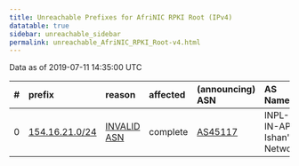 ```yaml
---
title: Unreachable Prefixes for AfriNIC RPKI Root (IPv4)
datatable: true
sidebar: unreachable_sidebar
permalink: unreachable_AfriNIC_RPKI_Root-v4.html
---
```


Data as of 2019-07-11 14:35:00 UTC


<div class="datatable-begin"></div>

|   # | prefix                                                 | reason                                                                                                | affected   | (announcing) ASN                       | AS Name                    |   unreachable /24s |
|----:|:-------------------------------------------------------|:------------------------------------------------------------------------------------------------------|:-----------|:---------------------------------------|:---------------------------|-------------------:|
|   0 | [154.16.21.0/24](https://stat.ripe.net/154.16.21.0/24) | [INVALID ASN](https://rpki-validator.ripe.net/announcement-preview?asn=AS45117&prefix=154.16.21.0/24) | complete   | [AS45117](unreachable_AS45117-v4.html) | INPL-IN-AP Ishan's Network |                  1 |

<div class="datatable-end"></div>